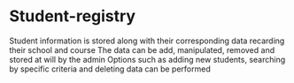 # Student-registry
Student information is stored along with their corresponding data recarding their school and course
The data can be add, manipulated, removed and stored at will by the admin
Options such as adding new students, searching by specific criteria and deleting data can be performed

